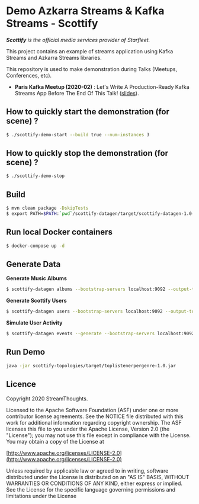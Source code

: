 # Demo Azkarra Streams & Kafka Streams - Scottify

***Scottify** is the official media services provider of Starfleet.*

This project contains an example of streams application using Kafka Streams and Azkarra Streams libraries.

This repository is used to make demonstration during Talks (Meetups, Conferences, etc).

 * **Paris Kafka Meetup (2020-02)** : Let's Write A Production-Ready Kafka Streams App Before The End Of This Talk! ([slides](https://speakerdeck.com/fhussonnois/lets-write-a-production-ready-kafka-streams-app-before-the-end-of-this-talk)).

## How to quickly start the demonstration (for scene) ?

```bash
$ ./scottify-demo-start --build true --num-instances 3
```

## How to quickly stop the demonstration (for scene) ?

```bash
$ ./scottify-demo-stop
```

## Build

```bash
$ mvn clean package -DskipTests
$ export PATH=$PATH:`pwd`/scottify-datagen/target/scottify-datagen-1.0-dist/scottify-datagen/bin/
```

## Run local Docker containers

```bash
$ docker-compose up -d
```

## Generate Data

**Generate Music Albums**
```bash
$ scottify-datagen albums --bootstrap-servers localhost:9092 --output-topic db-albums --generate
```

**Generate Scottify Users**
```bash
$ scottify-datagen users --bootstrap-servers localhost:9092 --output-topic db-users --generate
```

**Simulate User Activity**
```bash
$ scottify-datagen events --generate --bootstrap-servers localhost:9092 --output-topic event-user-activity --interval-ms 500
```

## Run Demo

```bash
java -jar scottify-topologies/target/toplistenerpergenre-1.0.jar
```

## Licence

Copyright 2020 StreamThoughts.

Licensed to the Apache Software Foundation (ASF) under one or more contributor license agreements. See the NOTICE file distributed with this work for additional information regarding copyright ownership. The ASF licenses this file to you under the Apache License, Version 2.0 (the "License"); you may not use this file except in compliance with the License. You may obtain a copy of the License at

[http://www.apache.org/licenses/LICENSE-2.0](http://www.apache.org/licenses/LICENSE-2.0)

Unless required by applicable law or agreed to in writing, software distributed under the License is distributed on an "AS IS" BASIS, WITHOUT WARRANTIES OR CONDITIONS OF ANY KIND, either express or implied. See the License for the specific language governing permissions and limitations under the License

